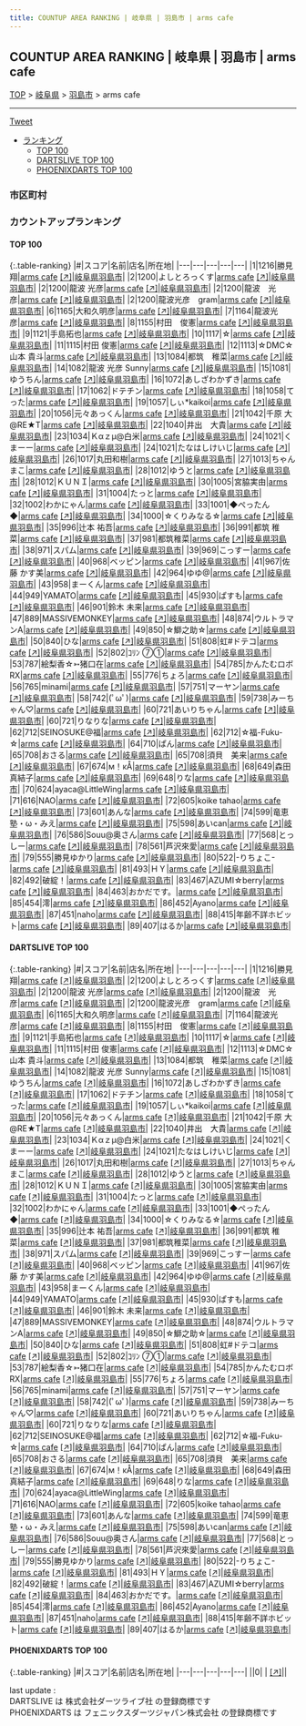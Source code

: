 ```yaml
---
title: COUNTUP AREA RANKING | 岐阜県 | 羽島市 | arms cafe
---
```

## COUNTUP AREA RANKING | 岐阜県 | 羽島市 | arms cafe

[TOP](/darts/rank/) > [岐阜県](/darts/rank/岐阜県/) > [羽島市](/darts/rank/岐阜県/羽島市/) > arms cafe

___

<a href="https://twitter.com/share?ref_src=twsrc%5Etfw" data-text="COUNTUP AREA RANKING | 岐阜県羽島市arms cafe" class="twitter-share-button" data-hashtags="DARTSLIVE,PHOENIXDARTS,darts,ダーツ" data-show-count="false">Tweet</a>

* [ランキング](#カウントアップランキング)
    * [TOP 100](#top-100)
    * [DARTSLIVE TOP 100](#dartslive-top-100)
    * [PHOENIXDARTS TOP 100](#phoenixdarts-top-100)

### 市区町村

<ul>

</ul>

### カウントアップランキング

#### TOP 100



{:.table-ranking}
|#|スコア|名前|店名|所在地|
|---|---|---|---|---|
|1|1216|<span class="rank-name-dl">勝見　翔</span>|<a href="/darts/rank/shops/6067f8a5caa4c48c0d9b047a20a7ba1e.html">arms cafe</a> <a href="https://search.dartslive.com/jp/shop/6067f8a5caa4c48c0d9b047a20a7ba1e">[↗]</a>|<a href="/darts/rank/岐阜県/羽島市">岐阜県羽島市</a>|
|2|1200|<span class="rank-name-dl">よしとろっくす</span>|<a href="/darts/rank/shops/6067f8a5caa4c48c0d9b047a20a7ba1e.html">arms cafe</a> <a href="https://search.dartslive.com/jp/shop/6067f8a5caa4c48c0d9b047a20a7ba1e">[↗]</a>|<a href="/darts/rank/岐阜県/羽島市">岐阜県羽島市</a>|
|2|1200|<span class="rank-name-dl">龍波 光彦</span>|<a href="/darts/rank/shops/6067f8a5caa4c48c0d9b047a20a7ba1e.html">arms cafe</a> <a href="https://search.dartslive.com/jp/shop/6067f8a5caa4c48c0d9b047a20a7ba1e">[↗]</a>|<a href="/darts/rank/岐阜県/羽島市">岐阜県羽島市</a>|
|2|1200|<span class="rank-name-dl">龍波　光彦</span>|<a href="/darts/rank/shops/6067f8a5caa4c48c0d9b047a20a7ba1e.html">arms cafe</a> <a href="https://search.dartslive.com/jp/shop/6067f8a5caa4c48c0d9b047a20a7ba1e">[↗]</a>|<a href="/darts/rank/岐阜県/羽島市">岐阜県羽島市</a>|
|2|1200|<span class="rank-name-dl">龍波光彦　gram</span>|<a href="/darts/rank/shops/6067f8a5caa4c48c0d9b047a20a7ba1e.html">arms cafe</a> <a href="https://search.dartslive.com/jp/shop/6067f8a5caa4c48c0d9b047a20a7ba1e">[↗]</a>|<a href="/darts/rank/岐阜県/羽島市">岐阜県羽島市</a>|
|6|1165|<span class="rank-name-dl">大和久明彦</span>|<a href="/darts/rank/shops/6067f8a5caa4c48c0d9b047a20a7ba1e.html">arms cafe</a> <a href="https://search.dartslive.com/jp/shop/6067f8a5caa4c48c0d9b047a20a7ba1e">[↗]</a>|<a href="/darts/rank/岐阜県/羽島市">岐阜県羽島市</a>|
|7|1164|<span class="rank-name-dl">龍波光彦</span>|<a href="/darts/rank/shops/6067f8a5caa4c48c0d9b047a20a7ba1e.html">arms cafe</a> <a href="https://search.dartslive.com/jp/shop/6067f8a5caa4c48c0d9b047a20a7ba1e">[↗]</a>|<a href="/darts/rank/岐阜県/羽島市">岐阜県羽島市</a>|
|8|1155|<span class="rank-name-dl">村田　俊憲</span>|<a href="/darts/rank/shops/6067f8a5caa4c48c0d9b047a20a7ba1e.html">arms cafe</a> <a href="https://search.dartslive.com/jp/shop/6067f8a5caa4c48c0d9b047a20a7ba1e">[↗]</a>|<a href="/darts/rank/岐阜県/羽島市">岐阜県羽島市</a>|
|9|1121|<span class="rank-name-dl">手島拓也</span>|<a href="/darts/rank/shops/6067f8a5caa4c48c0d9b047a20a7ba1e.html">arms cafe</a> <a href="https://search.dartslive.com/jp/shop/6067f8a5caa4c48c0d9b047a20a7ba1e">[↗]</a>|<a href="/darts/rank/岐阜県/羽島市">岐阜県羽島市</a>|
|10|1117|<span class="rank-name-dl">☆</span>|<a href="/darts/rank/shops/6067f8a5caa4c48c0d9b047a20a7ba1e.html">arms cafe</a> <a href="https://search.dartslive.com/jp/shop/6067f8a5caa4c48c0d9b047a20a7ba1e">[↗]</a>|<a href="/darts/rank/岐阜県/羽島市">岐阜県羽島市</a>|
|11|1115|<span class="rank-name-dl">村田 俊憲</span>|<a href="/darts/rank/shops/6067f8a5caa4c48c0d9b047a20a7ba1e.html">arms cafe</a> <a href="https://search.dartslive.com/jp/shop/6067f8a5caa4c48c0d9b047a20a7ba1e">[↗]</a>|<a href="/darts/rank/岐阜県/羽島市">岐阜県羽島市</a>|
|12|1113|<span class="rank-name-dl">☆DMC☆山本 貴斗</span>|<a href="/darts/rank/shops/6067f8a5caa4c48c0d9b047a20a7ba1e.html">arms cafe</a> <a href="https://search.dartslive.com/jp/shop/6067f8a5caa4c48c0d9b047a20a7ba1e">[↗]</a>|<a href="/darts/rank/岐阜県/羽島市">岐阜県羽島市</a>|
|13|1084|<span class="rank-name-dl">都筑　稚菜</span>|<a href="/darts/rank/shops/6067f8a5caa4c48c0d9b047a20a7ba1e.html">arms cafe</a> <a href="https://search.dartslive.com/jp/shop/6067f8a5caa4c48c0d9b047a20a7ba1e">[↗]</a>|<a href="/darts/rank/岐阜県/羽島市">岐阜県羽島市</a>|
|14|1082|<span class="rank-name-dl">龍波 光彦 Sunny</span>|<a href="/darts/rank/shops/6067f8a5caa4c48c0d9b047a20a7ba1e.html">arms cafe</a> <a href="https://search.dartslive.com/jp/shop/6067f8a5caa4c48c0d9b047a20a7ba1e">[↗]</a>|<a href="/darts/rank/岐阜県/羽島市">岐阜県羽島市</a>|
|15|1081|<span class="rank-name-dl">ゆうちん</span>|<a href="/darts/rank/shops/6067f8a5caa4c48c0d9b047a20a7ba1e.html">arms cafe</a> <a href="https://search.dartslive.com/jp/shop/6067f8a5caa4c48c0d9b047a20a7ba1e">[↗]</a>|<a href="/darts/rank/岐阜県/羽島市">岐阜県羽島市</a>|
|16|1072|<span class="rank-name-dl">あしざわかずき</span>|<a href="/darts/rank/shops/6067f8a5caa4c48c0d9b047a20a7ba1e.html">arms cafe</a> <a href="https://search.dartslive.com/jp/shop/6067f8a5caa4c48c0d9b047a20a7ba1e">[↗]</a>|<a href="/darts/rank/岐阜県/羽島市">岐阜県羽島市</a>|
|17|1062|<span class="rank-name-dl">ドテチン</span>|<a href="/darts/rank/shops/6067f8a5caa4c48c0d9b047a20a7ba1e.html">arms cafe</a> <a href="https://search.dartslive.com/jp/shop/6067f8a5caa4c48c0d9b047a20a7ba1e">[↗]</a>|<a href="/darts/rank/岐阜県/羽島市">岐阜県羽島市</a>|
|18|1058|<span class="rank-name-dl">てった</span>|<a href="/darts/rank/shops/6067f8a5caa4c48c0d9b047a20a7ba1e.html">arms cafe</a> <a href="https://search.dartslive.com/jp/shop/6067f8a5caa4c48c0d9b047a20a7ba1e">[↗]</a>|<a href="/darts/rank/岐阜県/羽島市">岐阜県羽島市</a>|
|19|1057|<span class="rank-name-dl">しぃ*kaikoi</span>|<a href="/darts/rank/shops/6067f8a5caa4c48c0d9b047a20a7ba1e.html">arms cafe</a> <a href="https://search.dartslive.com/jp/shop/6067f8a5caa4c48c0d9b047a20a7ba1e">[↗]</a>|<a href="/darts/rank/岐阜県/羽島市">岐阜県羽島市</a>|
|20|1056|<span class="rank-name-dl">元々あっくん</span>|<a href="/darts/rank/shops/6067f8a5caa4c48c0d9b047a20a7ba1e.html">arms cafe</a> <a href="https://search.dartslive.com/jp/shop/6067f8a5caa4c48c0d9b047a20a7ba1e">[↗]</a>|<a href="/darts/rank/岐阜県/羽島市">岐阜県羽島市</a>|
|21|1042|<span class="rank-name-dl">千原 大@RE★T</span>|<a href="/darts/rank/shops/6067f8a5caa4c48c0d9b047a20a7ba1e.html">arms cafe</a> <a href="https://search.dartslive.com/jp/shop/6067f8a5caa4c48c0d9b047a20a7ba1e">[↗]</a>|<a href="/darts/rank/岐阜県/羽島市">岐阜県羽島市</a>|
|22|1040|<span class="rank-name-dl">井出　大貴</span>|<a href="/darts/rank/shops/6067f8a5caa4c48c0d9b047a20a7ba1e.html">arms cafe</a> <a href="https://search.dartslive.com/jp/shop/6067f8a5caa4c48c0d9b047a20a7ba1e">[↗]</a>|<a href="/darts/rank/岐阜県/羽島市">岐阜県羽島市</a>|
|23|1034|<span class="rank-name-dl">Ｋαｚμ@白米</span>|<a href="/darts/rank/shops/6067f8a5caa4c48c0d9b047a20a7ba1e.html">arms cafe</a> <a href="https://search.dartslive.com/jp/shop/6067f8a5caa4c48c0d9b047a20a7ba1e">[↗]</a>|<a href="/darts/rank/岐阜県/羽島市">岐阜県羽島市</a>|
|24|1021|<span class="rank-name-dl">くまーー</span>|<a href="/darts/rank/shops/6067f8a5caa4c48c0d9b047a20a7ba1e.html">arms cafe</a> <a href="https://search.dartslive.com/jp/shop/6067f8a5caa4c48c0d9b047a20a7ba1e">[↗]</a>|<a href="/darts/rank/岐阜県/羽島市">岐阜県羽島市</a>|
|24|1021|<span class="rank-name-dl">たなはしけいじ</span>|<a href="/darts/rank/shops/6067f8a5caa4c48c0d9b047a20a7ba1e.html">arms cafe</a> <a href="https://search.dartslive.com/jp/shop/6067f8a5caa4c48c0d9b047a20a7ba1e">[↗]</a>|<a href="/darts/rank/岐阜県/羽島市">岐阜県羽島市</a>|
|26|1017|<span class="rank-name-dl">丸田和樹</span>|<a href="/darts/rank/shops/6067f8a5caa4c48c0d9b047a20a7ba1e.html">arms cafe</a> <a href="https://search.dartslive.com/jp/shop/6067f8a5caa4c48c0d9b047a20a7ba1e">[↗]</a>|<a href="/darts/rank/岐阜県/羽島市">岐阜県羽島市</a>|
|27|1013|<span class="rank-name-dl">ちゃんまこ</span>|<a href="/darts/rank/shops/6067f8a5caa4c48c0d9b047a20a7ba1e.html">arms cafe</a> <a href="https://search.dartslive.com/jp/shop/6067f8a5caa4c48c0d9b047a20a7ba1e">[↗]</a>|<a href="/darts/rank/岐阜県/羽島市">岐阜県羽島市</a>|
|28|1012|<span class="rank-name-dl">ゆうと</span>|<a href="/darts/rank/shops/6067f8a5caa4c48c0d9b047a20a7ba1e.html">arms cafe</a> <a href="https://search.dartslive.com/jp/shop/6067f8a5caa4c48c0d9b047a20a7ba1e">[↗]</a>|<a href="/darts/rank/岐阜県/羽島市">岐阜県羽島市</a>|
|28|1012|<span class="rank-name-dl">ＫＵＮＩ</span>|<a href="/darts/rank/shops/6067f8a5caa4c48c0d9b047a20a7ba1e.html">arms cafe</a> <a href="https://search.dartslive.com/jp/shop/6067f8a5caa4c48c0d9b047a20a7ba1e">[↗]</a>|<a href="/darts/rank/岐阜県/羽島市">岐阜県羽島市</a>|
|30|1005|<span class="rank-name-dl">宮脇実由</span>|<a href="/darts/rank/shops/6067f8a5caa4c48c0d9b047a20a7ba1e.html">arms cafe</a> <a href="https://search.dartslive.com/jp/shop/6067f8a5caa4c48c0d9b047a20a7ba1e">[↗]</a>|<a href="/darts/rank/岐阜県/羽島市">岐阜県羽島市</a>|
|31|1004|<span class="rank-name-dl">たっと</span>|<a href="/darts/rank/shops/6067f8a5caa4c48c0d9b047a20a7ba1e.html">arms cafe</a> <a href="https://search.dartslive.com/jp/shop/6067f8a5caa4c48c0d9b047a20a7ba1e">[↗]</a>|<a href="/darts/rank/岐阜県/羽島市">岐阜県羽島市</a>|
|32|1002|<span class="rank-name-dl">わかにゃん</span>|<a href="/darts/rank/shops/6067f8a5caa4c48c0d9b047a20a7ba1e.html">arms cafe</a> <a href="https://search.dartslive.com/jp/shop/6067f8a5caa4c48c0d9b047a20a7ba1e">[↗]</a>|<a href="/darts/rank/岐阜県/羽島市">岐阜県羽島市</a>|
|33|1001|<span class="rank-name-dl">◆ぺったん◆</span>|<a href="/darts/rank/shops/6067f8a5caa4c48c0d9b047a20a7ba1e.html">arms cafe</a> <a href="https://search.dartslive.com/jp/shop/6067f8a5caa4c48c0d9b047a20a7ba1e">[↗]</a>|<a href="/darts/rank/岐阜県/羽島市">岐阜県羽島市</a>|
|34|1000|<span class="rank-name-dl">☆くりみなる☆</span>|<a href="/darts/rank/shops/6067f8a5caa4c48c0d9b047a20a7ba1e.html">arms cafe</a> <a href="https://search.dartslive.com/jp/shop/6067f8a5caa4c48c0d9b047a20a7ba1e">[↗]</a>|<a href="/darts/rank/岐阜県/羽島市">岐阜県羽島市</a>|
|35|996|<span class="rank-name-dl">辻本 祐吾</span>|<a href="/darts/rank/shops/6067f8a5caa4c48c0d9b047a20a7ba1e.html">arms cafe</a> <a href="https://search.dartslive.com/jp/shop/6067f8a5caa4c48c0d9b047a20a7ba1e">[↗]</a>|<a href="/darts/rank/岐阜県/羽島市">岐阜県羽島市</a>|
|36|991|<span class="rank-name-dl">都筑 稚菜</span>|<a href="/darts/rank/shops/6067f8a5caa4c48c0d9b047a20a7ba1e.html">arms cafe</a> <a href="https://search.dartslive.com/jp/shop/6067f8a5caa4c48c0d9b047a20a7ba1e">[↗]</a>|<a href="/darts/rank/岐阜県/羽島市">岐阜県羽島市</a>|
|37|981|<span class="rank-name-dl">都筑稚菜</span>|<a href="/darts/rank/shops/6067f8a5caa4c48c0d9b047a20a7ba1e.html">arms cafe</a> <a href="https://search.dartslive.com/jp/shop/6067f8a5caa4c48c0d9b047a20a7ba1e">[↗]</a>|<a href="/darts/rank/岐阜県/羽島市">岐阜県羽島市</a>|
|38|971|<span class="rank-name-dl">スパム</span>|<a href="/darts/rank/shops/6067f8a5caa4c48c0d9b047a20a7ba1e.html">arms cafe</a> <a href="https://search.dartslive.com/jp/shop/6067f8a5caa4c48c0d9b047a20a7ba1e">[↗]</a>|<a href="/darts/rank/岐阜県/羽島市">岐阜県羽島市</a>|
|39|969|<span class="rank-name-dl">こっすー</span>|<a href="/darts/rank/shops/6067f8a5caa4c48c0d9b047a20a7ba1e.html">arms cafe</a> <a href="https://search.dartslive.com/jp/shop/6067f8a5caa4c48c0d9b047a20a7ba1e">[↗]</a>|<a href="/darts/rank/岐阜県/羽島市">岐阜県羽島市</a>|
|40|968|<span class="rank-name-dl">ベッピン</span>|<a href="/darts/rank/shops/6067f8a5caa4c48c0d9b047a20a7ba1e.html">arms cafe</a> <a href="https://search.dartslive.com/jp/shop/6067f8a5caa4c48c0d9b047a20a7ba1e">[↗]</a>|<a href="/darts/rank/岐阜県/羽島市">岐阜県羽島市</a>|
|41|967|<span class="rank-name-dl">佐藤 かす美</span>|<a href="/darts/rank/shops/6067f8a5caa4c48c0d9b047a20a7ba1e.html">arms cafe</a> <a href="https://search.dartslive.com/jp/shop/6067f8a5caa4c48c0d9b047a20a7ba1e">[↗]</a>|<a href="/darts/rank/岐阜県/羽島市">岐阜県羽島市</a>|
|42|964|<span class="rank-name-dl">ゆゆ@</span>|<a href="/darts/rank/shops/6067f8a5caa4c48c0d9b047a20a7ba1e.html">arms cafe</a> <a href="https://search.dartslive.com/jp/shop/6067f8a5caa4c48c0d9b047a20a7ba1e">[↗]</a>|<a href="/darts/rank/岐阜県/羽島市">岐阜県羽島市</a>|
|43|958|<span class="rank-name-dl">まーくん</span>|<a href="/darts/rank/shops/6067f8a5caa4c48c0d9b047a20a7ba1e.html">arms cafe</a> <a href="https://search.dartslive.com/jp/shop/6067f8a5caa4c48c0d9b047a20a7ba1e">[↗]</a>|<a href="/darts/rank/岐阜県/羽島市">岐阜県羽島市</a>|
|44|949|<span class="rank-name-dl">YAMATO</span>|<a href="/darts/rank/shops/6067f8a5caa4c48c0d9b047a20a7ba1e.html">arms cafe</a> <a href="https://search.dartslive.com/jp/shop/6067f8a5caa4c48c0d9b047a20a7ba1e">[↗]</a>|<a href="/darts/rank/岐阜県/羽島市">岐阜県羽島市</a>|
|45|930|<span class="rank-name-dl">ぱすも</span>|<a href="/darts/rank/shops/6067f8a5caa4c48c0d9b047a20a7ba1e.html">arms cafe</a> <a href="https://search.dartslive.com/jp/shop/6067f8a5caa4c48c0d9b047a20a7ba1e">[↗]</a>|<a href="/darts/rank/岐阜県/羽島市">岐阜県羽島市</a>|
|46|901|<span class="rank-name-dl">鈴木 未来</span>|<a href="/darts/rank/shops/6067f8a5caa4c48c0d9b047a20a7ba1e.html">arms cafe</a> <a href="https://search.dartslive.com/jp/shop/6067f8a5caa4c48c0d9b047a20a7ba1e">[↗]</a>|<a href="/darts/rank/岐阜県/羽島市">岐阜県羽島市</a>|
|47|889|<span class="rank-name-dl">MASSIVEMONKEY</span>|<a href="/darts/rank/shops/6067f8a5caa4c48c0d9b047a20a7ba1e.html">arms cafe</a> <a href="https://search.dartslive.com/jp/shop/6067f8a5caa4c48c0d9b047a20a7ba1e">[↗]</a>|<a href="/darts/rank/岐阜県/羽島市">岐阜県羽島市</a>|
|48|874|<span class="rank-name-dl">ウルトラマンA</span>|<a href="/darts/rank/shops/6067f8a5caa4c48c0d9b047a20a7ba1e.html">arms cafe</a> <a href="https://search.dartslive.com/jp/shop/6067f8a5caa4c48c0d9b047a20a7ba1e">[↗]</a>|<a href="/darts/rank/岐阜県/羽島市">岐阜県羽島市</a>|
|49|850|<span class="rank-name-dl">☆鰤之助☆</span>|<a href="/darts/rank/shops/6067f8a5caa4c48c0d9b047a20a7ba1e.html">arms cafe</a> <a href="https://search.dartslive.com/jp/shop/6067f8a5caa4c48c0d9b047a20a7ba1e">[↗]</a>|<a href="/darts/rank/岐阜県/羽島市">岐阜県羽島市</a>|
|50|840|<span class="rank-name-dl">ひな</span>|<a href="/darts/rank/shops/6067f8a5caa4c48c0d9b047a20a7ba1e.html">arms cafe</a> <a href="https://search.dartslive.com/jp/shop/6067f8a5caa4c48c0d9b047a20a7ba1e">[↗]</a>|<a href="/darts/rank/岐阜県/羽島市">岐阜県羽島市</a>|
|51|808|<span class="rank-name-dl">虹#ドテコ</span>|<a href="/darts/rank/shops/6067f8a5caa4c48c0d9b047a20a7ba1e.html">arms cafe</a> <a href="https://search.dartslive.com/jp/shop/6067f8a5caa4c48c0d9b047a20a7ba1e">[↗]</a>|<a href="/darts/rank/岐阜県/羽島市">岐阜県羽島市</a>|
|52|802|<span class="rank-name-dl">ｺﾘﾝ ⑦①</span>|<a href="/darts/rank/shops/6067f8a5caa4c48c0d9b047a20a7ba1e.html">arms cafe</a> <a href="https://search.dartslive.com/jp/shop/6067f8a5caa4c48c0d9b047a20a7ba1e">[↗]</a>|<a href="/darts/rank/岐阜県/羽島市">岐阜県羽島市</a>|
|53|787|<span class="rank-name-dl">絵梨香☆➳猪口在</span>|<a href="/darts/rank/shops/6067f8a5caa4c48c0d9b047a20a7ba1e.html">arms cafe</a> <a href="https://search.dartslive.com/jp/shop/6067f8a5caa4c48c0d9b047a20a7ba1e">[↗]</a>|<a href="/darts/rank/岐阜県/羽島市">岐阜県羽島市</a>|
|54|785|<span class="rank-name-dl">かんたむロボRX</span>|<a href="/darts/rank/shops/6067f8a5caa4c48c0d9b047a20a7ba1e.html">arms cafe</a> <a href="https://search.dartslive.com/jp/shop/6067f8a5caa4c48c0d9b047a20a7ba1e">[↗]</a>|<a href="/darts/rank/岐阜県/羽島市">岐阜県羽島市</a>|
|55|776|<span class="rank-name-dl">ちょろ</span>|<a href="/darts/rank/shops/6067f8a5caa4c48c0d9b047a20a7ba1e.html">arms cafe</a> <a href="https://search.dartslive.com/jp/shop/6067f8a5caa4c48c0d9b047a20a7ba1e">[↗]</a>|<a href="/darts/rank/岐阜県/羽島市">岐阜県羽島市</a>|
|56|765|<span class="rank-name-dl">minami</span>|<a href="/darts/rank/shops/6067f8a5caa4c48c0d9b047a20a7ba1e.html">arms cafe</a> <a href="https://search.dartslive.com/jp/shop/6067f8a5caa4c48c0d9b047a20a7ba1e">[↗]</a>|<a href="/darts/rank/岐阜県/羽島市">岐阜県羽島市</a>|
|57|751|<span class="rank-name-dl">マーヤン</span>|<a href="/darts/rank/shops/6067f8a5caa4c48c0d9b047a20a7ba1e.html">arms cafe</a> <a href="https://search.dartslive.com/jp/shop/6067f8a5caa4c48c0d9b047a20a7ba1e">[↗]</a>|<a href="/darts/rank/岐阜県/羽島市">岐阜県羽島市</a>|
|58|742|<span class="rank-name-dl">(ﾟωﾟ)</span>|<a href="/darts/rank/shops/6067f8a5caa4c48c0d9b047a20a7ba1e.html">arms cafe</a> <a href="https://search.dartslive.com/jp/shop/6067f8a5caa4c48c0d9b047a20a7ba1e">[↗]</a>|<a href="/darts/rank/岐阜県/羽島市">岐阜県羽島市</a>|
|59|738|<span class="rank-name-dl">みーちゃん♡</span>|<a href="/darts/rank/shops/6067f8a5caa4c48c0d9b047a20a7ba1e.html">arms cafe</a> <a href="https://search.dartslive.com/jp/shop/6067f8a5caa4c48c0d9b047a20a7ba1e">[↗]</a>|<a href="/darts/rank/岐阜県/羽島市">岐阜県羽島市</a>|
|60|721|<span class="rank-name-dl">あいりちゃん</span>|<a href="/darts/rank/shops/6067f8a5caa4c48c0d9b047a20a7ba1e.html">arms cafe</a> <a href="https://search.dartslive.com/jp/shop/6067f8a5caa4c48c0d9b047a20a7ba1e">[↗]</a>|<a href="/darts/rank/岐阜県/羽島市">岐阜県羽島市</a>|
|60|721|<span class="rank-name-dl">りなりな</span>|<a href="/darts/rank/shops/6067f8a5caa4c48c0d9b047a20a7ba1e.html">arms cafe</a> <a href="https://search.dartslive.com/jp/shop/6067f8a5caa4c48c0d9b047a20a7ba1e">[↗]</a>|<a href="/darts/rank/岐阜県/羽島市">岐阜県羽島市</a>|
|62|712|<span class="rank-name-dl">SEINOSUKE@福</span>|<a href="/darts/rank/shops/6067f8a5caa4c48c0d9b047a20a7ba1e.html">arms cafe</a> <a href="https://search.dartslive.com/jp/shop/6067f8a5caa4c48c0d9b047a20a7ba1e">[↗]</a>|<a href="/darts/rank/岐阜県/羽島市">岐阜県羽島市</a>|
|62|712|<span class="rank-name-dl">☆福-Fuku-☆</span>|<a href="/darts/rank/shops/6067f8a5caa4c48c0d9b047a20a7ba1e.html">arms cafe</a> <a href="https://search.dartslive.com/jp/shop/6067f8a5caa4c48c0d9b047a20a7ba1e">[↗]</a>|<a href="/darts/rank/岐阜県/羽島市">岐阜県羽島市</a>|
|64|710|<span class="rank-name-dl">ぱん</span>|<a href="/darts/rank/shops/6067f8a5caa4c48c0d9b047a20a7ba1e.html">arms cafe</a> <a href="https://search.dartslive.com/jp/shop/6067f8a5caa4c48c0d9b047a20a7ba1e">[↗]</a>|<a href="/darts/rank/岐阜県/羽島市">岐阜県羽島市</a>|
|65|708|<span class="rank-name-dl">おさる</span>|<a href="/darts/rank/shops/6067f8a5caa4c48c0d9b047a20a7ba1e.html">arms cafe</a> <a href="https://search.dartslive.com/jp/shop/6067f8a5caa4c48c0d9b047a20a7ba1e">[↗]</a>|<a href="/darts/rank/岐阜県/羽島市">岐阜県羽島市</a>|
|65|708|<span class="rank-name-dl">須貝　美来</span>|<a href="/darts/rank/shops/6067f8a5caa4c48c0d9b047a20a7ba1e.html">arms cafe</a> <a href="https://search.dartslive.com/jp/shop/6067f8a5caa4c48c0d9b047a20a7ba1e">[↗]</a>|<a href="/darts/rank/岐阜県/羽島市">岐阜県羽島市</a>|
|67|674|<span class="rank-name-dl">м！κÅ</span>|<a href="/darts/rank/shops/6067f8a5caa4c48c0d9b047a20a7ba1e.html">arms cafe</a> <a href="https://search.dartslive.com/jp/shop/6067f8a5caa4c48c0d9b047a20a7ba1e">[↗]</a>|<a href="/darts/rank/岐阜県/羽島市">岐阜県羽島市</a>|
|68|649|<span class="rank-name-dl">森田 真結子</span>|<a href="/darts/rank/shops/6067f8a5caa4c48c0d9b047a20a7ba1e.html">arms cafe</a> <a href="https://search.dartslive.com/jp/shop/6067f8a5caa4c48c0d9b047a20a7ba1e">[↗]</a>|<a href="/darts/rank/岐阜県/羽島市">岐阜県羽島市</a>|
|69|648|<span class="rank-name-dl">りな</span>|<a href="/darts/rank/shops/6067f8a5caa4c48c0d9b047a20a7ba1e.html">arms cafe</a> <a href="https://search.dartslive.com/jp/shop/6067f8a5caa4c48c0d9b047a20a7ba1e">[↗]</a>|<a href="/darts/rank/岐阜県/羽島市">岐阜県羽島市</a>|
|70|624|<span class="rank-name-dl">ayaca@LittleWing</span>|<a href="/darts/rank/shops/6067f8a5caa4c48c0d9b047a20a7ba1e.html">arms cafe</a> <a href="https://search.dartslive.com/jp/shop/6067f8a5caa4c48c0d9b047a20a7ba1e">[↗]</a>|<a href="/darts/rank/岐阜県/羽島市">岐阜県羽島市</a>|
|71|616|<span class="rank-name-dl">NAO</span>|<a href="/darts/rank/shops/6067f8a5caa4c48c0d9b047a20a7ba1e.html">arms cafe</a> <a href="https://search.dartslive.com/jp/shop/6067f8a5caa4c48c0d9b047a20a7ba1e">[↗]</a>|<a href="/darts/rank/岐阜県/羽島市">岐阜県羽島市</a>|
|72|605|<span class="rank-name-dl">koike tahao</span>|<a href="/darts/rank/shops/6067f8a5caa4c48c0d9b047a20a7ba1e.html">arms cafe</a> <a href="https://search.dartslive.com/jp/shop/6067f8a5caa4c48c0d9b047a20a7ba1e">[↗]</a>|<a href="/darts/rank/岐阜県/羽島市">岐阜県羽島市</a>|
|73|601|<span class="rank-name-dl">あんな</span>|<a href="/darts/rank/shops/6067f8a5caa4c48c0d9b047a20a7ba1e.html">arms cafe</a> <a href="https://search.dartslive.com/jp/shop/6067f8a5caa4c48c0d9b047a20a7ba1e">[↗]</a>|<a href="/darts/rank/岐阜県/羽島市">岐阜県羽島市</a>|
|74|599|<span class="rank-name-dl">竜恵塾・ω・みえ</span>|<a href="/darts/rank/shops/6067f8a5caa4c48c0d9b047a20a7ba1e.html">arms cafe</a> <a href="https://search.dartslive.com/jp/shop/6067f8a5caa4c48c0d9b047a20a7ba1e">[↗]</a>|<a href="/darts/rank/岐阜県/羽島市">岐阜県羽島市</a>|
|75|598|<span class="rank-name-dl">あいcan</span>|<a href="/darts/rank/shops/6067f8a5caa4c48c0d9b047a20a7ba1e.html">arms cafe</a> <a href="https://search.dartslive.com/jp/shop/6067f8a5caa4c48c0d9b047a20a7ba1e">[↗]</a>|<a href="/darts/rank/岐阜県/羽島市">岐阜県羽島市</a>|
|76|586|<span class="rank-name-dl">Souu@奥さん</span>|<a href="/darts/rank/shops/6067f8a5caa4c48c0d9b047a20a7ba1e.html">arms cafe</a> <a href="https://search.dartslive.com/jp/shop/6067f8a5caa4c48c0d9b047a20a7ba1e">[↗]</a>|<a href="/darts/rank/岐阜県/羽島市">岐阜県羽島市</a>|
|77|568|<span class="rank-name-dl">とっしー</span>|<a href="/darts/rank/shops/6067f8a5caa4c48c0d9b047a20a7ba1e.html">arms cafe</a> <a href="https://search.dartslive.com/jp/shop/6067f8a5caa4c48c0d9b047a20a7ba1e">[↗]</a>|<a href="/darts/rank/岐阜県/羽島市">岐阜県羽島市</a>|
|78|561|<span class="rank-name-dl">芦沢來愛</span>|<a href="/darts/rank/shops/6067f8a5caa4c48c0d9b047a20a7ba1e.html">arms cafe</a> <a href="https://search.dartslive.com/jp/shop/6067f8a5caa4c48c0d9b047a20a7ba1e">[↗]</a>|<a href="/darts/rank/岐阜県/羽島市">岐阜県羽島市</a>|
|79|555|<span class="rank-name-dl">勝見ゆかり</span>|<a href="/darts/rank/shops/6067f8a5caa4c48c0d9b047a20a7ba1e.html">arms cafe</a> <a href="https://search.dartslive.com/jp/shop/6067f8a5caa4c48c0d9b047a20a7ba1e">[↗]</a>|<a href="/darts/rank/岐阜県/羽島市">岐阜県羽島市</a>|
|80|522|<span class="rank-name-dl">-りちょこ-</span>|<a href="/darts/rank/shops/6067f8a5caa4c48c0d9b047a20a7ba1e.html">arms cafe</a> <a href="https://search.dartslive.com/jp/shop/6067f8a5caa4c48c0d9b047a20a7ba1e">[↗]</a>|<a href="/darts/rank/岐阜県/羽島市">岐阜県羽島市</a>|
|81|493|<span class="rank-name-dl">ＨＹ</span>|<a href="/darts/rank/shops/6067f8a5caa4c48c0d9b047a20a7ba1e.html">arms cafe</a> <a href="https://search.dartslive.com/jp/shop/6067f8a5caa4c48c0d9b047a20a7ba1e">[↗]</a>|<a href="/darts/rank/岐阜県/羽島市">岐阜県羽島市</a>|
|82|492|<span class="rank-name-dl">破綻！</span>|<a href="/darts/rank/shops/6067f8a5caa4c48c0d9b047a20a7ba1e.html">arms cafe</a> <a href="https://search.dartslive.com/jp/shop/6067f8a5caa4c48c0d9b047a20a7ba1e">[↗]</a>|<a href="/darts/rank/岐阜県/羽島市">岐阜県羽島市</a>|
|83|467|<span class="rank-name-dl">AZUMI☆berry</span>|<a href="/darts/rank/shops/6067f8a5caa4c48c0d9b047a20a7ba1e.html">arms cafe</a> <a href="https://search.dartslive.com/jp/shop/6067f8a5caa4c48c0d9b047a20a7ba1e">[↗]</a>|<a href="/darts/rank/岐阜県/羽島市">岐阜県羽島市</a>|
|84|463|<span class="rank-name-dl">おかだです。</span>|<a href="/darts/rank/shops/6067f8a5caa4c48c0d9b047a20a7ba1e.html">arms cafe</a> <a href="https://search.dartslive.com/jp/shop/6067f8a5caa4c48c0d9b047a20a7ba1e">[↗]</a>|<a href="/darts/rank/岐阜県/羽島市">岐阜県羽島市</a>|
|85|454|<span class="rank-name-dl">澪</span>|<a href="/darts/rank/shops/6067f8a5caa4c48c0d9b047a20a7ba1e.html">arms cafe</a> <a href="https://search.dartslive.com/jp/shop/6067f8a5caa4c48c0d9b047a20a7ba1e">[↗]</a>|<a href="/darts/rank/岐阜県/羽島市">岐阜県羽島市</a>|
|86|452|<span class="rank-name-dl">Ayano</span>|<a href="/darts/rank/shops/6067f8a5caa4c48c0d9b047a20a7ba1e.html">arms cafe</a> <a href="https://search.dartslive.com/jp/shop/6067f8a5caa4c48c0d9b047a20a7ba1e">[↗]</a>|<a href="/darts/rank/岐阜県/羽島市">岐阜県羽島市</a>|
|87|451|<span class="rank-name-dl">naho</span>|<a href="/darts/rank/shops/6067f8a5caa4c48c0d9b047a20a7ba1e.html">arms cafe</a> <a href="https://search.dartslive.com/jp/shop/6067f8a5caa4c48c0d9b047a20a7ba1e">[↗]</a>|<a href="/darts/rank/岐阜県/羽島市">岐阜県羽島市</a>|
|88|415|<span class="rank-name-dl">年齢不詳ホビット</span>|<a href="/darts/rank/shops/6067f8a5caa4c48c0d9b047a20a7ba1e.html">arms cafe</a> <a href="https://search.dartslive.com/jp/shop/6067f8a5caa4c48c0d9b047a20a7ba1e">[↗]</a>|<a href="/darts/rank/岐阜県/羽島市">岐阜県羽島市</a>|
|89|407|<span class="rank-name-dl">はるか</span>|<a href="/darts/rank/shops/6067f8a5caa4c48c0d9b047a20a7ba1e.html">arms cafe</a> <a href="https://search.dartslive.com/jp/shop/6067f8a5caa4c48c0d9b047a20a7ba1e">[↗]</a>|<a href="/darts/rank/岐阜県/羽島市">岐阜県羽島市</a>|


#### DARTSLIVE TOP 100



{:.table-ranking}
|#|スコア|名前|店名|所在地|
|---|---|---|---|---|
|1|1216|<span class="rank-name-dl">勝見　翔</span>|<a href="/darts/rank/shops/6067f8a5caa4c48c0d9b047a20a7ba1e.html">arms cafe</a> <a href="https://search.dartslive.com/jp/shop/6067f8a5caa4c48c0d9b047a20a7ba1e">[↗]</a>|<a href="/darts/rank/岐阜県/羽島市">岐阜県羽島市</a>|
|2|1200|<span class="rank-name-dl">よしとろっくす</span>|<a href="/darts/rank/shops/6067f8a5caa4c48c0d9b047a20a7ba1e.html">arms cafe</a> <a href="https://search.dartslive.com/jp/shop/6067f8a5caa4c48c0d9b047a20a7ba1e">[↗]</a>|<a href="/darts/rank/岐阜県/羽島市">岐阜県羽島市</a>|
|2|1200|<span class="rank-name-dl">龍波 光彦</span>|<a href="/darts/rank/shops/6067f8a5caa4c48c0d9b047a20a7ba1e.html">arms cafe</a> <a href="https://search.dartslive.com/jp/shop/6067f8a5caa4c48c0d9b047a20a7ba1e">[↗]</a>|<a href="/darts/rank/岐阜県/羽島市">岐阜県羽島市</a>|
|2|1200|<span class="rank-name-dl">龍波　光彦</span>|<a href="/darts/rank/shops/6067f8a5caa4c48c0d9b047a20a7ba1e.html">arms cafe</a> <a href="https://search.dartslive.com/jp/shop/6067f8a5caa4c48c0d9b047a20a7ba1e">[↗]</a>|<a href="/darts/rank/岐阜県/羽島市">岐阜県羽島市</a>|
|2|1200|<span class="rank-name-dl">龍波光彦　gram</span>|<a href="/darts/rank/shops/6067f8a5caa4c48c0d9b047a20a7ba1e.html">arms cafe</a> <a href="https://search.dartslive.com/jp/shop/6067f8a5caa4c48c0d9b047a20a7ba1e">[↗]</a>|<a href="/darts/rank/岐阜県/羽島市">岐阜県羽島市</a>|
|6|1165|<span class="rank-name-dl">大和久明彦</span>|<a href="/darts/rank/shops/6067f8a5caa4c48c0d9b047a20a7ba1e.html">arms cafe</a> <a href="https://search.dartslive.com/jp/shop/6067f8a5caa4c48c0d9b047a20a7ba1e">[↗]</a>|<a href="/darts/rank/岐阜県/羽島市">岐阜県羽島市</a>|
|7|1164|<span class="rank-name-dl">龍波光彦</span>|<a href="/darts/rank/shops/6067f8a5caa4c48c0d9b047a20a7ba1e.html">arms cafe</a> <a href="https://search.dartslive.com/jp/shop/6067f8a5caa4c48c0d9b047a20a7ba1e">[↗]</a>|<a href="/darts/rank/岐阜県/羽島市">岐阜県羽島市</a>|
|8|1155|<span class="rank-name-dl">村田　俊憲</span>|<a href="/darts/rank/shops/6067f8a5caa4c48c0d9b047a20a7ba1e.html">arms cafe</a> <a href="https://search.dartslive.com/jp/shop/6067f8a5caa4c48c0d9b047a20a7ba1e">[↗]</a>|<a href="/darts/rank/岐阜県/羽島市">岐阜県羽島市</a>|
|9|1121|<span class="rank-name-dl">手島拓也</span>|<a href="/darts/rank/shops/6067f8a5caa4c48c0d9b047a20a7ba1e.html">arms cafe</a> <a href="https://search.dartslive.com/jp/shop/6067f8a5caa4c48c0d9b047a20a7ba1e">[↗]</a>|<a href="/darts/rank/岐阜県/羽島市">岐阜県羽島市</a>|
|10|1117|<span class="rank-name-dl">☆</span>|<a href="/darts/rank/shops/6067f8a5caa4c48c0d9b047a20a7ba1e.html">arms cafe</a> <a href="https://search.dartslive.com/jp/shop/6067f8a5caa4c48c0d9b047a20a7ba1e">[↗]</a>|<a href="/darts/rank/岐阜県/羽島市">岐阜県羽島市</a>|
|11|1115|<span class="rank-name-dl">村田 俊憲</span>|<a href="/darts/rank/shops/6067f8a5caa4c48c0d9b047a20a7ba1e.html">arms cafe</a> <a href="https://search.dartslive.com/jp/shop/6067f8a5caa4c48c0d9b047a20a7ba1e">[↗]</a>|<a href="/darts/rank/岐阜県/羽島市">岐阜県羽島市</a>|
|12|1113|<span class="rank-name-dl">☆DMC☆山本 貴斗</span>|<a href="/darts/rank/shops/6067f8a5caa4c48c0d9b047a20a7ba1e.html">arms cafe</a> <a href="https://search.dartslive.com/jp/shop/6067f8a5caa4c48c0d9b047a20a7ba1e">[↗]</a>|<a href="/darts/rank/岐阜県/羽島市">岐阜県羽島市</a>|
|13|1084|<span class="rank-name-dl">都筑　稚菜</span>|<a href="/darts/rank/shops/6067f8a5caa4c48c0d9b047a20a7ba1e.html">arms cafe</a> <a href="https://search.dartslive.com/jp/shop/6067f8a5caa4c48c0d9b047a20a7ba1e">[↗]</a>|<a href="/darts/rank/岐阜県/羽島市">岐阜県羽島市</a>|
|14|1082|<span class="rank-name-dl">龍波 光彦 Sunny</span>|<a href="/darts/rank/shops/6067f8a5caa4c48c0d9b047a20a7ba1e.html">arms cafe</a> <a href="https://search.dartslive.com/jp/shop/6067f8a5caa4c48c0d9b047a20a7ba1e">[↗]</a>|<a href="/darts/rank/岐阜県/羽島市">岐阜県羽島市</a>|
|15|1081|<span class="rank-name-dl">ゆうちん</span>|<a href="/darts/rank/shops/6067f8a5caa4c48c0d9b047a20a7ba1e.html">arms cafe</a> <a href="https://search.dartslive.com/jp/shop/6067f8a5caa4c48c0d9b047a20a7ba1e">[↗]</a>|<a href="/darts/rank/岐阜県/羽島市">岐阜県羽島市</a>|
|16|1072|<span class="rank-name-dl">あしざわかずき</span>|<a href="/darts/rank/shops/6067f8a5caa4c48c0d9b047a20a7ba1e.html">arms cafe</a> <a href="https://search.dartslive.com/jp/shop/6067f8a5caa4c48c0d9b047a20a7ba1e">[↗]</a>|<a href="/darts/rank/岐阜県/羽島市">岐阜県羽島市</a>|
|17|1062|<span class="rank-name-dl">ドテチン</span>|<a href="/darts/rank/shops/6067f8a5caa4c48c0d9b047a20a7ba1e.html">arms cafe</a> <a href="https://search.dartslive.com/jp/shop/6067f8a5caa4c48c0d9b047a20a7ba1e">[↗]</a>|<a href="/darts/rank/岐阜県/羽島市">岐阜県羽島市</a>|
|18|1058|<span class="rank-name-dl">てった</span>|<a href="/darts/rank/shops/6067f8a5caa4c48c0d9b047a20a7ba1e.html">arms cafe</a> <a href="https://search.dartslive.com/jp/shop/6067f8a5caa4c48c0d9b047a20a7ba1e">[↗]</a>|<a href="/darts/rank/岐阜県/羽島市">岐阜県羽島市</a>|
|19|1057|<span class="rank-name-dl">しぃ*kaikoi</span>|<a href="/darts/rank/shops/6067f8a5caa4c48c0d9b047a20a7ba1e.html">arms cafe</a> <a href="https://search.dartslive.com/jp/shop/6067f8a5caa4c48c0d9b047a20a7ba1e">[↗]</a>|<a href="/darts/rank/岐阜県/羽島市">岐阜県羽島市</a>|
|20|1056|<span class="rank-name-dl">元々あっくん</span>|<a href="/darts/rank/shops/6067f8a5caa4c48c0d9b047a20a7ba1e.html">arms cafe</a> <a href="https://search.dartslive.com/jp/shop/6067f8a5caa4c48c0d9b047a20a7ba1e">[↗]</a>|<a href="/darts/rank/岐阜県/羽島市">岐阜県羽島市</a>|
|21|1042|<span class="rank-name-dl">千原 大@RE★T</span>|<a href="/darts/rank/shops/6067f8a5caa4c48c0d9b047a20a7ba1e.html">arms cafe</a> <a href="https://search.dartslive.com/jp/shop/6067f8a5caa4c48c0d9b047a20a7ba1e">[↗]</a>|<a href="/darts/rank/岐阜県/羽島市">岐阜県羽島市</a>|
|22|1040|<span class="rank-name-dl">井出　大貴</span>|<a href="/darts/rank/shops/6067f8a5caa4c48c0d9b047a20a7ba1e.html">arms cafe</a> <a href="https://search.dartslive.com/jp/shop/6067f8a5caa4c48c0d9b047a20a7ba1e">[↗]</a>|<a href="/darts/rank/岐阜県/羽島市">岐阜県羽島市</a>|
|23|1034|<span class="rank-name-dl">Ｋαｚμ@白米</span>|<a href="/darts/rank/shops/6067f8a5caa4c48c0d9b047a20a7ba1e.html">arms cafe</a> <a href="https://search.dartslive.com/jp/shop/6067f8a5caa4c48c0d9b047a20a7ba1e">[↗]</a>|<a href="/darts/rank/岐阜県/羽島市">岐阜県羽島市</a>|
|24|1021|<span class="rank-name-dl">くまーー</span>|<a href="/darts/rank/shops/6067f8a5caa4c48c0d9b047a20a7ba1e.html">arms cafe</a> <a href="https://search.dartslive.com/jp/shop/6067f8a5caa4c48c0d9b047a20a7ba1e">[↗]</a>|<a href="/darts/rank/岐阜県/羽島市">岐阜県羽島市</a>|
|24|1021|<span class="rank-name-dl">たなはしけいじ</span>|<a href="/darts/rank/shops/6067f8a5caa4c48c0d9b047a20a7ba1e.html">arms cafe</a> <a href="https://search.dartslive.com/jp/shop/6067f8a5caa4c48c0d9b047a20a7ba1e">[↗]</a>|<a href="/darts/rank/岐阜県/羽島市">岐阜県羽島市</a>|
|26|1017|<span class="rank-name-dl">丸田和樹</span>|<a href="/darts/rank/shops/6067f8a5caa4c48c0d9b047a20a7ba1e.html">arms cafe</a> <a href="https://search.dartslive.com/jp/shop/6067f8a5caa4c48c0d9b047a20a7ba1e">[↗]</a>|<a href="/darts/rank/岐阜県/羽島市">岐阜県羽島市</a>|
|27|1013|<span class="rank-name-dl">ちゃんまこ</span>|<a href="/darts/rank/shops/6067f8a5caa4c48c0d9b047a20a7ba1e.html">arms cafe</a> <a href="https://search.dartslive.com/jp/shop/6067f8a5caa4c48c0d9b047a20a7ba1e">[↗]</a>|<a href="/darts/rank/岐阜県/羽島市">岐阜県羽島市</a>|
|28|1012|<span class="rank-name-dl">ゆうと</span>|<a href="/darts/rank/shops/6067f8a5caa4c48c0d9b047a20a7ba1e.html">arms cafe</a> <a href="https://search.dartslive.com/jp/shop/6067f8a5caa4c48c0d9b047a20a7ba1e">[↗]</a>|<a href="/darts/rank/岐阜県/羽島市">岐阜県羽島市</a>|
|28|1012|<span class="rank-name-dl">ＫＵＮＩ</span>|<a href="/darts/rank/shops/6067f8a5caa4c48c0d9b047a20a7ba1e.html">arms cafe</a> <a href="https://search.dartslive.com/jp/shop/6067f8a5caa4c48c0d9b047a20a7ba1e">[↗]</a>|<a href="/darts/rank/岐阜県/羽島市">岐阜県羽島市</a>|
|30|1005|<span class="rank-name-dl">宮脇実由</span>|<a href="/darts/rank/shops/6067f8a5caa4c48c0d9b047a20a7ba1e.html">arms cafe</a> <a href="https://search.dartslive.com/jp/shop/6067f8a5caa4c48c0d9b047a20a7ba1e">[↗]</a>|<a href="/darts/rank/岐阜県/羽島市">岐阜県羽島市</a>|
|31|1004|<span class="rank-name-dl">たっと</span>|<a href="/darts/rank/shops/6067f8a5caa4c48c0d9b047a20a7ba1e.html">arms cafe</a> <a href="https://search.dartslive.com/jp/shop/6067f8a5caa4c48c0d9b047a20a7ba1e">[↗]</a>|<a href="/darts/rank/岐阜県/羽島市">岐阜県羽島市</a>|
|32|1002|<span class="rank-name-dl">わかにゃん</span>|<a href="/darts/rank/shops/6067f8a5caa4c48c0d9b047a20a7ba1e.html">arms cafe</a> <a href="https://search.dartslive.com/jp/shop/6067f8a5caa4c48c0d9b047a20a7ba1e">[↗]</a>|<a href="/darts/rank/岐阜県/羽島市">岐阜県羽島市</a>|
|33|1001|<span class="rank-name-dl">◆ぺったん◆</span>|<a href="/darts/rank/shops/6067f8a5caa4c48c0d9b047a20a7ba1e.html">arms cafe</a> <a href="https://search.dartslive.com/jp/shop/6067f8a5caa4c48c0d9b047a20a7ba1e">[↗]</a>|<a href="/darts/rank/岐阜県/羽島市">岐阜県羽島市</a>|
|34|1000|<span class="rank-name-dl">☆くりみなる☆</span>|<a href="/darts/rank/shops/6067f8a5caa4c48c0d9b047a20a7ba1e.html">arms cafe</a> <a href="https://search.dartslive.com/jp/shop/6067f8a5caa4c48c0d9b047a20a7ba1e">[↗]</a>|<a href="/darts/rank/岐阜県/羽島市">岐阜県羽島市</a>|
|35|996|<span class="rank-name-dl">辻本 祐吾</span>|<a href="/darts/rank/shops/6067f8a5caa4c48c0d9b047a20a7ba1e.html">arms cafe</a> <a href="https://search.dartslive.com/jp/shop/6067f8a5caa4c48c0d9b047a20a7ba1e">[↗]</a>|<a href="/darts/rank/岐阜県/羽島市">岐阜県羽島市</a>|
|36|991|<span class="rank-name-dl">都筑 稚菜</span>|<a href="/darts/rank/shops/6067f8a5caa4c48c0d9b047a20a7ba1e.html">arms cafe</a> <a href="https://search.dartslive.com/jp/shop/6067f8a5caa4c48c0d9b047a20a7ba1e">[↗]</a>|<a href="/darts/rank/岐阜県/羽島市">岐阜県羽島市</a>|
|37|981|<span class="rank-name-dl">都筑稚菜</span>|<a href="/darts/rank/shops/6067f8a5caa4c48c0d9b047a20a7ba1e.html">arms cafe</a> <a href="https://search.dartslive.com/jp/shop/6067f8a5caa4c48c0d9b047a20a7ba1e">[↗]</a>|<a href="/darts/rank/岐阜県/羽島市">岐阜県羽島市</a>|
|38|971|<span class="rank-name-dl">スパム</span>|<a href="/darts/rank/shops/6067f8a5caa4c48c0d9b047a20a7ba1e.html">arms cafe</a> <a href="https://search.dartslive.com/jp/shop/6067f8a5caa4c48c0d9b047a20a7ba1e">[↗]</a>|<a href="/darts/rank/岐阜県/羽島市">岐阜県羽島市</a>|
|39|969|<span class="rank-name-dl">こっすー</span>|<a href="/darts/rank/shops/6067f8a5caa4c48c0d9b047a20a7ba1e.html">arms cafe</a> <a href="https://search.dartslive.com/jp/shop/6067f8a5caa4c48c0d9b047a20a7ba1e">[↗]</a>|<a href="/darts/rank/岐阜県/羽島市">岐阜県羽島市</a>|
|40|968|<span class="rank-name-dl">ベッピン</span>|<a href="/darts/rank/shops/6067f8a5caa4c48c0d9b047a20a7ba1e.html">arms cafe</a> <a href="https://search.dartslive.com/jp/shop/6067f8a5caa4c48c0d9b047a20a7ba1e">[↗]</a>|<a href="/darts/rank/岐阜県/羽島市">岐阜県羽島市</a>|
|41|967|<span class="rank-name-dl">佐藤 かす美</span>|<a href="/darts/rank/shops/6067f8a5caa4c48c0d9b047a20a7ba1e.html">arms cafe</a> <a href="https://search.dartslive.com/jp/shop/6067f8a5caa4c48c0d9b047a20a7ba1e">[↗]</a>|<a href="/darts/rank/岐阜県/羽島市">岐阜県羽島市</a>|
|42|964|<span class="rank-name-dl">ゆゆ@</span>|<a href="/darts/rank/shops/6067f8a5caa4c48c0d9b047a20a7ba1e.html">arms cafe</a> <a href="https://search.dartslive.com/jp/shop/6067f8a5caa4c48c0d9b047a20a7ba1e">[↗]</a>|<a href="/darts/rank/岐阜県/羽島市">岐阜県羽島市</a>|
|43|958|<span class="rank-name-dl">まーくん</span>|<a href="/darts/rank/shops/6067f8a5caa4c48c0d9b047a20a7ba1e.html">arms cafe</a> <a href="https://search.dartslive.com/jp/shop/6067f8a5caa4c48c0d9b047a20a7ba1e">[↗]</a>|<a href="/darts/rank/岐阜県/羽島市">岐阜県羽島市</a>|
|44|949|<span class="rank-name-dl">YAMATO</span>|<a href="/darts/rank/shops/6067f8a5caa4c48c0d9b047a20a7ba1e.html">arms cafe</a> <a href="https://search.dartslive.com/jp/shop/6067f8a5caa4c48c0d9b047a20a7ba1e">[↗]</a>|<a href="/darts/rank/岐阜県/羽島市">岐阜県羽島市</a>|
|45|930|<span class="rank-name-dl">ぱすも</span>|<a href="/darts/rank/shops/6067f8a5caa4c48c0d9b047a20a7ba1e.html">arms cafe</a> <a href="https://search.dartslive.com/jp/shop/6067f8a5caa4c48c0d9b047a20a7ba1e">[↗]</a>|<a href="/darts/rank/岐阜県/羽島市">岐阜県羽島市</a>|
|46|901|<span class="rank-name-dl">鈴木 未来</span>|<a href="/darts/rank/shops/6067f8a5caa4c48c0d9b047a20a7ba1e.html">arms cafe</a> <a href="https://search.dartslive.com/jp/shop/6067f8a5caa4c48c0d9b047a20a7ba1e">[↗]</a>|<a href="/darts/rank/岐阜県/羽島市">岐阜県羽島市</a>|
|47|889|<span class="rank-name-dl">MASSIVEMONKEY</span>|<a href="/darts/rank/shops/6067f8a5caa4c48c0d9b047a20a7ba1e.html">arms cafe</a> <a href="https://search.dartslive.com/jp/shop/6067f8a5caa4c48c0d9b047a20a7ba1e">[↗]</a>|<a href="/darts/rank/岐阜県/羽島市">岐阜県羽島市</a>|
|48|874|<span class="rank-name-dl">ウルトラマンA</span>|<a href="/darts/rank/shops/6067f8a5caa4c48c0d9b047a20a7ba1e.html">arms cafe</a> <a href="https://search.dartslive.com/jp/shop/6067f8a5caa4c48c0d9b047a20a7ba1e">[↗]</a>|<a href="/darts/rank/岐阜県/羽島市">岐阜県羽島市</a>|
|49|850|<span class="rank-name-dl">☆鰤之助☆</span>|<a href="/darts/rank/shops/6067f8a5caa4c48c0d9b047a20a7ba1e.html">arms cafe</a> <a href="https://search.dartslive.com/jp/shop/6067f8a5caa4c48c0d9b047a20a7ba1e">[↗]</a>|<a href="/darts/rank/岐阜県/羽島市">岐阜県羽島市</a>|
|50|840|<span class="rank-name-dl">ひな</span>|<a href="/darts/rank/shops/6067f8a5caa4c48c0d9b047a20a7ba1e.html">arms cafe</a> <a href="https://search.dartslive.com/jp/shop/6067f8a5caa4c48c0d9b047a20a7ba1e">[↗]</a>|<a href="/darts/rank/岐阜県/羽島市">岐阜県羽島市</a>|
|51|808|<span class="rank-name-dl">虹#ドテコ</span>|<a href="/darts/rank/shops/6067f8a5caa4c48c0d9b047a20a7ba1e.html">arms cafe</a> <a href="https://search.dartslive.com/jp/shop/6067f8a5caa4c48c0d9b047a20a7ba1e">[↗]</a>|<a href="/darts/rank/岐阜県/羽島市">岐阜県羽島市</a>|
|52|802|<span class="rank-name-dl">ｺﾘﾝ ⑦①</span>|<a href="/darts/rank/shops/6067f8a5caa4c48c0d9b047a20a7ba1e.html">arms cafe</a> <a href="https://search.dartslive.com/jp/shop/6067f8a5caa4c48c0d9b047a20a7ba1e">[↗]</a>|<a href="/darts/rank/岐阜県/羽島市">岐阜県羽島市</a>|
|53|787|<span class="rank-name-dl">絵梨香☆➳猪口在</span>|<a href="/darts/rank/shops/6067f8a5caa4c48c0d9b047a20a7ba1e.html">arms cafe</a> <a href="https://search.dartslive.com/jp/shop/6067f8a5caa4c48c0d9b047a20a7ba1e">[↗]</a>|<a href="/darts/rank/岐阜県/羽島市">岐阜県羽島市</a>|
|54|785|<span class="rank-name-dl">かんたむロボRX</span>|<a href="/darts/rank/shops/6067f8a5caa4c48c0d9b047a20a7ba1e.html">arms cafe</a> <a href="https://search.dartslive.com/jp/shop/6067f8a5caa4c48c0d9b047a20a7ba1e">[↗]</a>|<a href="/darts/rank/岐阜県/羽島市">岐阜県羽島市</a>|
|55|776|<span class="rank-name-dl">ちょろ</span>|<a href="/darts/rank/shops/6067f8a5caa4c48c0d9b047a20a7ba1e.html">arms cafe</a> <a href="https://search.dartslive.com/jp/shop/6067f8a5caa4c48c0d9b047a20a7ba1e">[↗]</a>|<a href="/darts/rank/岐阜県/羽島市">岐阜県羽島市</a>|
|56|765|<span class="rank-name-dl">minami</span>|<a href="/darts/rank/shops/6067f8a5caa4c48c0d9b047a20a7ba1e.html">arms cafe</a> <a href="https://search.dartslive.com/jp/shop/6067f8a5caa4c48c0d9b047a20a7ba1e">[↗]</a>|<a href="/darts/rank/岐阜県/羽島市">岐阜県羽島市</a>|
|57|751|<span class="rank-name-dl">マーヤン</span>|<a href="/darts/rank/shops/6067f8a5caa4c48c0d9b047a20a7ba1e.html">arms cafe</a> <a href="https://search.dartslive.com/jp/shop/6067f8a5caa4c48c0d9b047a20a7ba1e">[↗]</a>|<a href="/darts/rank/岐阜県/羽島市">岐阜県羽島市</a>|
|58|742|<span class="rank-name-dl">(ﾟωﾟ)</span>|<a href="/darts/rank/shops/6067f8a5caa4c48c0d9b047a20a7ba1e.html">arms cafe</a> <a href="https://search.dartslive.com/jp/shop/6067f8a5caa4c48c0d9b047a20a7ba1e">[↗]</a>|<a href="/darts/rank/岐阜県/羽島市">岐阜県羽島市</a>|
|59|738|<span class="rank-name-dl">みーちゃん♡</span>|<a href="/darts/rank/shops/6067f8a5caa4c48c0d9b047a20a7ba1e.html">arms cafe</a> <a href="https://search.dartslive.com/jp/shop/6067f8a5caa4c48c0d9b047a20a7ba1e">[↗]</a>|<a href="/darts/rank/岐阜県/羽島市">岐阜県羽島市</a>|
|60|721|<span class="rank-name-dl">あいりちゃん</span>|<a href="/darts/rank/shops/6067f8a5caa4c48c0d9b047a20a7ba1e.html">arms cafe</a> <a href="https://search.dartslive.com/jp/shop/6067f8a5caa4c48c0d9b047a20a7ba1e">[↗]</a>|<a href="/darts/rank/岐阜県/羽島市">岐阜県羽島市</a>|
|60|721|<span class="rank-name-dl">りなりな</span>|<a href="/darts/rank/shops/6067f8a5caa4c48c0d9b047a20a7ba1e.html">arms cafe</a> <a href="https://search.dartslive.com/jp/shop/6067f8a5caa4c48c0d9b047a20a7ba1e">[↗]</a>|<a href="/darts/rank/岐阜県/羽島市">岐阜県羽島市</a>|
|62|712|<span class="rank-name-dl">SEINOSUKE@福</span>|<a href="/darts/rank/shops/6067f8a5caa4c48c0d9b047a20a7ba1e.html">arms cafe</a> <a href="https://search.dartslive.com/jp/shop/6067f8a5caa4c48c0d9b047a20a7ba1e">[↗]</a>|<a href="/darts/rank/岐阜県/羽島市">岐阜県羽島市</a>|
|62|712|<span class="rank-name-dl">☆福-Fuku-☆</span>|<a href="/darts/rank/shops/6067f8a5caa4c48c0d9b047a20a7ba1e.html">arms cafe</a> <a href="https://search.dartslive.com/jp/shop/6067f8a5caa4c48c0d9b047a20a7ba1e">[↗]</a>|<a href="/darts/rank/岐阜県/羽島市">岐阜県羽島市</a>|
|64|710|<span class="rank-name-dl">ぱん</span>|<a href="/darts/rank/shops/6067f8a5caa4c48c0d9b047a20a7ba1e.html">arms cafe</a> <a href="https://search.dartslive.com/jp/shop/6067f8a5caa4c48c0d9b047a20a7ba1e">[↗]</a>|<a href="/darts/rank/岐阜県/羽島市">岐阜県羽島市</a>|
|65|708|<span class="rank-name-dl">おさる</span>|<a href="/darts/rank/shops/6067f8a5caa4c48c0d9b047a20a7ba1e.html">arms cafe</a> <a href="https://search.dartslive.com/jp/shop/6067f8a5caa4c48c0d9b047a20a7ba1e">[↗]</a>|<a href="/darts/rank/岐阜県/羽島市">岐阜県羽島市</a>|
|65|708|<span class="rank-name-dl">須貝　美来</span>|<a href="/darts/rank/shops/6067f8a5caa4c48c0d9b047a20a7ba1e.html">arms cafe</a> <a href="https://search.dartslive.com/jp/shop/6067f8a5caa4c48c0d9b047a20a7ba1e">[↗]</a>|<a href="/darts/rank/岐阜県/羽島市">岐阜県羽島市</a>|
|67|674|<span class="rank-name-dl">м！κÅ</span>|<a href="/darts/rank/shops/6067f8a5caa4c48c0d9b047a20a7ba1e.html">arms cafe</a> <a href="https://search.dartslive.com/jp/shop/6067f8a5caa4c48c0d9b047a20a7ba1e">[↗]</a>|<a href="/darts/rank/岐阜県/羽島市">岐阜県羽島市</a>|
|68|649|<span class="rank-name-dl">森田 真結子</span>|<a href="/darts/rank/shops/6067f8a5caa4c48c0d9b047a20a7ba1e.html">arms cafe</a> <a href="https://search.dartslive.com/jp/shop/6067f8a5caa4c48c0d9b047a20a7ba1e">[↗]</a>|<a href="/darts/rank/岐阜県/羽島市">岐阜県羽島市</a>|
|69|648|<span class="rank-name-dl">りな</span>|<a href="/darts/rank/shops/6067f8a5caa4c48c0d9b047a20a7ba1e.html">arms cafe</a> <a href="https://search.dartslive.com/jp/shop/6067f8a5caa4c48c0d9b047a20a7ba1e">[↗]</a>|<a href="/darts/rank/岐阜県/羽島市">岐阜県羽島市</a>|
|70|624|<span class="rank-name-dl">ayaca@LittleWing</span>|<a href="/darts/rank/shops/6067f8a5caa4c48c0d9b047a20a7ba1e.html">arms cafe</a> <a href="https://search.dartslive.com/jp/shop/6067f8a5caa4c48c0d9b047a20a7ba1e">[↗]</a>|<a href="/darts/rank/岐阜県/羽島市">岐阜県羽島市</a>|
|71|616|<span class="rank-name-dl">NAO</span>|<a href="/darts/rank/shops/6067f8a5caa4c48c0d9b047a20a7ba1e.html">arms cafe</a> <a href="https://search.dartslive.com/jp/shop/6067f8a5caa4c48c0d9b047a20a7ba1e">[↗]</a>|<a href="/darts/rank/岐阜県/羽島市">岐阜県羽島市</a>|
|72|605|<span class="rank-name-dl">koike tahao</span>|<a href="/darts/rank/shops/6067f8a5caa4c48c0d9b047a20a7ba1e.html">arms cafe</a> <a href="https://search.dartslive.com/jp/shop/6067f8a5caa4c48c0d9b047a20a7ba1e">[↗]</a>|<a href="/darts/rank/岐阜県/羽島市">岐阜県羽島市</a>|
|73|601|<span class="rank-name-dl">あんな</span>|<a href="/darts/rank/shops/6067f8a5caa4c48c0d9b047a20a7ba1e.html">arms cafe</a> <a href="https://search.dartslive.com/jp/shop/6067f8a5caa4c48c0d9b047a20a7ba1e">[↗]</a>|<a href="/darts/rank/岐阜県/羽島市">岐阜県羽島市</a>|
|74|599|<span class="rank-name-dl">竜恵塾・ω・みえ</span>|<a href="/darts/rank/shops/6067f8a5caa4c48c0d9b047a20a7ba1e.html">arms cafe</a> <a href="https://search.dartslive.com/jp/shop/6067f8a5caa4c48c0d9b047a20a7ba1e">[↗]</a>|<a href="/darts/rank/岐阜県/羽島市">岐阜県羽島市</a>|
|75|598|<span class="rank-name-dl">あいcan</span>|<a href="/darts/rank/shops/6067f8a5caa4c48c0d9b047a20a7ba1e.html">arms cafe</a> <a href="https://search.dartslive.com/jp/shop/6067f8a5caa4c48c0d9b047a20a7ba1e">[↗]</a>|<a href="/darts/rank/岐阜県/羽島市">岐阜県羽島市</a>|
|76|586|<span class="rank-name-dl">Souu@奥さん</span>|<a href="/darts/rank/shops/6067f8a5caa4c48c0d9b047a20a7ba1e.html">arms cafe</a> <a href="https://search.dartslive.com/jp/shop/6067f8a5caa4c48c0d9b047a20a7ba1e">[↗]</a>|<a href="/darts/rank/岐阜県/羽島市">岐阜県羽島市</a>|
|77|568|<span class="rank-name-dl">とっしー</span>|<a href="/darts/rank/shops/6067f8a5caa4c48c0d9b047a20a7ba1e.html">arms cafe</a> <a href="https://search.dartslive.com/jp/shop/6067f8a5caa4c48c0d9b047a20a7ba1e">[↗]</a>|<a href="/darts/rank/岐阜県/羽島市">岐阜県羽島市</a>|
|78|561|<span class="rank-name-dl">芦沢來愛</span>|<a href="/darts/rank/shops/6067f8a5caa4c48c0d9b047a20a7ba1e.html">arms cafe</a> <a href="https://search.dartslive.com/jp/shop/6067f8a5caa4c48c0d9b047a20a7ba1e">[↗]</a>|<a href="/darts/rank/岐阜県/羽島市">岐阜県羽島市</a>|
|79|555|<span class="rank-name-dl">勝見ゆかり</span>|<a href="/darts/rank/shops/6067f8a5caa4c48c0d9b047a20a7ba1e.html">arms cafe</a> <a href="https://search.dartslive.com/jp/shop/6067f8a5caa4c48c0d9b047a20a7ba1e">[↗]</a>|<a href="/darts/rank/岐阜県/羽島市">岐阜県羽島市</a>|
|80|522|<span class="rank-name-dl">-りちょこ-</span>|<a href="/darts/rank/shops/6067f8a5caa4c48c0d9b047a20a7ba1e.html">arms cafe</a> <a href="https://search.dartslive.com/jp/shop/6067f8a5caa4c48c0d9b047a20a7ba1e">[↗]</a>|<a href="/darts/rank/岐阜県/羽島市">岐阜県羽島市</a>|
|81|493|<span class="rank-name-dl">ＨＹ</span>|<a href="/darts/rank/shops/6067f8a5caa4c48c0d9b047a20a7ba1e.html">arms cafe</a> <a href="https://search.dartslive.com/jp/shop/6067f8a5caa4c48c0d9b047a20a7ba1e">[↗]</a>|<a href="/darts/rank/岐阜県/羽島市">岐阜県羽島市</a>|
|82|492|<span class="rank-name-dl">破綻！</span>|<a href="/darts/rank/shops/6067f8a5caa4c48c0d9b047a20a7ba1e.html">arms cafe</a> <a href="https://search.dartslive.com/jp/shop/6067f8a5caa4c48c0d9b047a20a7ba1e">[↗]</a>|<a href="/darts/rank/岐阜県/羽島市">岐阜県羽島市</a>|
|83|467|<span class="rank-name-dl">AZUMI☆berry</span>|<a href="/darts/rank/shops/6067f8a5caa4c48c0d9b047a20a7ba1e.html">arms cafe</a> <a href="https://search.dartslive.com/jp/shop/6067f8a5caa4c48c0d9b047a20a7ba1e">[↗]</a>|<a href="/darts/rank/岐阜県/羽島市">岐阜県羽島市</a>|
|84|463|<span class="rank-name-dl">おかだです。</span>|<a href="/darts/rank/shops/6067f8a5caa4c48c0d9b047a20a7ba1e.html">arms cafe</a> <a href="https://search.dartslive.com/jp/shop/6067f8a5caa4c48c0d9b047a20a7ba1e">[↗]</a>|<a href="/darts/rank/岐阜県/羽島市">岐阜県羽島市</a>|
|85|454|<span class="rank-name-dl">澪</span>|<a href="/darts/rank/shops/6067f8a5caa4c48c0d9b047a20a7ba1e.html">arms cafe</a> <a href="https://search.dartslive.com/jp/shop/6067f8a5caa4c48c0d9b047a20a7ba1e">[↗]</a>|<a href="/darts/rank/岐阜県/羽島市">岐阜県羽島市</a>|
|86|452|<span class="rank-name-dl">Ayano</span>|<a href="/darts/rank/shops/6067f8a5caa4c48c0d9b047a20a7ba1e.html">arms cafe</a> <a href="https://search.dartslive.com/jp/shop/6067f8a5caa4c48c0d9b047a20a7ba1e">[↗]</a>|<a href="/darts/rank/岐阜県/羽島市">岐阜県羽島市</a>|
|87|451|<span class="rank-name-dl">naho</span>|<a href="/darts/rank/shops/6067f8a5caa4c48c0d9b047a20a7ba1e.html">arms cafe</a> <a href="https://search.dartslive.com/jp/shop/6067f8a5caa4c48c0d9b047a20a7ba1e">[↗]</a>|<a href="/darts/rank/岐阜県/羽島市">岐阜県羽島市</a>|
|88|415|<span class="rank-name-dl">年齢不詳ホビット</span>|<a href="/darts/rank/shops/6067f8a5caa4c48c0d9b047a20a7ba1e.html">arms cafe</a> <a href="https://search.dartslive.com/jp/shop/6067f8a5caa4c48c0d9b047a20a7ba1e">[↗]</a>|<a href="/darts/rank/岐阜県/羽島市">岐阜県羽島市</a>|
|89|407|<span class="rank-name-dl">はるか</span>|<a href="/darts/rank/shops/6067f8a5caa4c48c0d9b047a20a7ba1e.html">arms cafe</a> <a href="https://search.dartslive.com/jp/shop/6067f8a5caa4c48c0d9b047a20a7ba1e">[↗]</a>|<a href="/darts/rank/岐阜県/羽島市">岐阜県羽島市</a>|


#### PHOENIXDARTS TOP 100



{:.table-ranking}
|#|スコア|名前|店名|所在地|
|---|---|---|---|---|
||0|<span class="rank-name-dl"> </span>|<a href="/darts/rank/shops/.html"></a> <a href="">[↗]</a>|<a href="/darts/rank//"></a>|


<div class="footer border-top border-gray-light mt-5 pt-3 text-right text-gray">
    last update : <span style="font-weight: italic" id="foot_last_modified"></span><br />
    DARTSLIVE は 株式会社ダーツライブ社 の登録商標です<br />
    PHOENIXDARTS は フェニックスダーツジャパン株式会社 の登録商標です<br />
</div>

<script src="https://cdnjs.cloudflare.com/ajax/libs/jquery.tablesorter/2.31.3/js/jquery.tablesorter.min.js" integrity="sha512-qzgd5cYSZcosqpzpn7zF2ZId8f/8CHmFKZ8j7mU4OUXTNRd5g+ZHBPsgKEwoqxCtdQvExE5LprwwPAgoicguNg==" crossorigin="anonymous" referrerpolicy="no-referrer"></script>
<link rel="stylesheet" href="https://cdnjs.cloudflare.com/ajax/libs/jquery.tablesorter/2.31.3/css/theme.default.min.css" integrity="sha512-wghhOJkjQX0Lh3NSWvNKeZ0ZpNn+SPVXX1Qyc9OCaogADktxrBiBdKGDoqVUOyhStvMBmJQ8ZdMHiR3wuEq8+w==" crossorigin="anonymous" referrerpolicy="no-referrer" />
<script>
$(function() {
    $(".table-ranking").tablesorter({sortList:[[0, 0]]});
    $("#foot_last_modified").text(formatDate(new Date(document.lastModified), 'yyyy-MM-dd HH:mm:ss'));
});
</script>

<script async src="https://platform.twitter.com/widgets.js" charset="utf-8"></script>